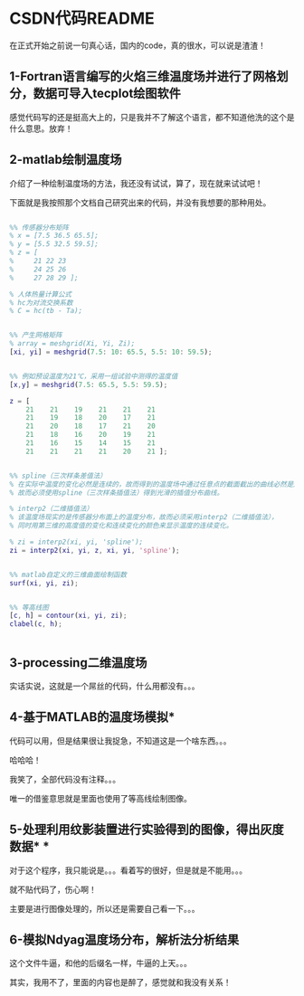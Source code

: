 # CSDN代码README

在正式开始之前说一句真心话，国内的code，真的很水，可以说是渣渣！



## 1-Fortran语言编写的火焰三维温度场并进行了网格划分，数据可导入tecplot绘图软件

感觉代码写的还是挺高大上的，只是我并不了解这个语言，都不知道他洗的这个是什么意思。放弃！



## 2-matlab绘制温度场

介绍了一种绘制温度场的方法，我还没有试试，算了，现在就来试试吧！

下面就是我按照那个文档自己研究出来的代码，并没有我想要的那种用处。

```matlab

%% 传感器分布矩阵
% x = [7.5 36.5 65.5];
% y = [5.5 32.5 59.5];
% z = [
%     21 22 23
%     24 25 26
%     27 28 29 ];

% 人体热量计算公式
% hc为对流交换系数
% C = hc(tb - Ta);


%% 产生网格矩阵
% array = meshgrid(Xi, Yi, Zi);
[xi, yi] = meshgrid(7.5: 10: 65.5, 5.5: 10: 59.5);


%% 例如预设温度为21℃，采用一组试验中测得的温度值
[x,y] = meshgrid(7.5: 65.5, 5.5: 59.5);

z = [
    21    21    19    21    21    21
    21    19    18    20    17    21
    21    20    18    17    21    20
    21    18    16    20    19    21
    21    16    15    14    15    21
    21    21    21    21    20    21 ];


%% spline（三次样条差值法）
% 在实际中温度的变化必然是连续的，故而得到的温度场中通过任意点的截面截出的曲线必然是连续可导的，
% 故而必须使用spline（三次样条插值法）得到光滑的插值分布曲线。

% interp2（二维插值法）
% 该温度场现实的是传感器分布面上的温度分布，故而必须采用interp2（二维插值法），
% 同时用第三维的高度值的变化和连续变化的颜色来显示温度的连续变化。

% zi = interp2(xi, yi, 'spline');
zi = interp2(xi, yi, z, xi, yi, 'spline');


%% matlab自定义的三维曲面绘制函数
surf(xi, yi, zi);


%% 等高线图
[c, h] = contour(xi, yi, zi);
clabel(c, h);



```







## 3-processing二维温度场

实话实说，这就是一个屌丝的代码，什么用都没有。。。





## 4-基于MATLAB的温度场模拟*

代码可以用，但是结果很让我捉急，不知道这是一个啥东西。。。

哈哈哈！

我笑了，全部代码没有注释。。。

唯一的借鉴意思就是里面也使用了等高线绘制图像。





## 5-处理利用纹影装置进行实验得到的图像，得出灰度数据* *

对于这个程序，我只能说是。。。看着写的很好，但是就是不能用。。。

就不贴代码了，伤心啊！

主要是进行图像处理的，所以还是需要自己看一下。。。





## 6-模拟Ndyag温度场分布，解析法分析结果

这个文件牛逼，和他的后缀名一样，牛逼的上天。。。

其实，我用不了，里面的内容也是醉了，感觉就和我没有关系！

















